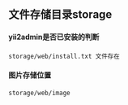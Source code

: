 ## 文件存储目录storage

#### yii2admin是否已安装的判断
    storage/web/install.txt 文件存在

#### 图片存储位置
    storage/web/image